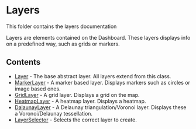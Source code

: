 # Layers

This folder contains the layers documentation

Layers are elements contained on the Dashboard. These layers displays info on a predefined way, such as grids or markers.

## Contents

* [Layer](Layer.md) - The base abstract layer. All layers extend from this class.
* [MarkerLayer](Markerlayer.md) - A marker based layer. Displays markers such as circles or image based ones.
* [GridLayer](GridLayer.md) - A grid layer. Displays a grid on the map.
* [HeatmapLayer](HeatmapLayer.md) - A heatmap layer. Displays a heatmap.
* [DalaunayLayer](DalaunayLayer.md) - A Delaunay triangulation/Voronoi layer. Displays these a Voronoi/Delaunay tessellation.
* [LayerSelector](LayerSelector.md) -  Selects the correct layer to create.
